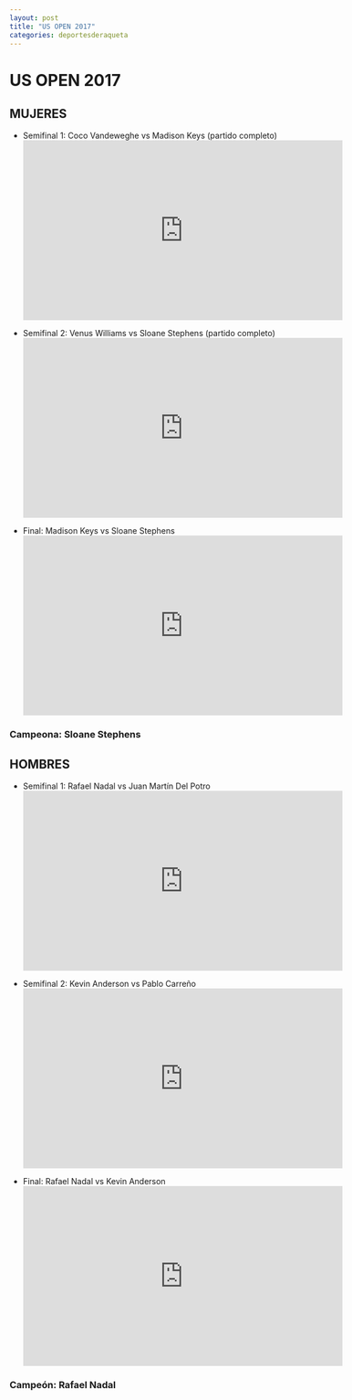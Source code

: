 ```yaml
---
layout: post
title: "US OPEN 2017"
categories: deportesderaqueta
---
```


# US OPEN 2017

## MUJERES

- Semifinal 1: Coco Vandeweghe vs Madison Keys (partido completo) <iframe width="560" height="315" src="https://www.youtube.com/embed/qRhbIgMY11o" frameborder="0" allow="accelerometer; autoplay; encrypted-media; gyroscope; picture-in-picture" allowfullscreen></iframe>

- Semifinal 2: Venus Williams vs Sloane Stephens (partido completo) <iframe width="560" height="315" src="https://www.youtube.com/embed/udmq2mBIGo4" frameborder="0" allow="accelerometer; autoplay; encrypted-media; gyroscope; picture-in-picture" allowfullscreen></iframe>

- Final: Madison Keys vs Sloane Stephens <iframe width="560" height="315" src="https://www.youtube.com/embed/qRhbIgMY11o" frameborder="0" allow="accelerometer; autoplay; encrypted-media; gyroscope; picture-in-picture" allowfullscreen></iframe>

### Campeona: Sloane Stephens

## HOMBRES

- Semifinal 1: Rafael Nadal vs Juan Martín Del Potro <iframe width="560" height="315" src="https://www.youtube.com/embed/lii1-GcUzJQ" frameborder="0" allow="accelerometer; autoplay; encrypted-media; gyroscope; picture-in-picture" allowfullscreen></iframe>

- Semifinal 2: Kevin Anderson vs Pablo Carreño <iframe width="560" height="315" src="https://www.youtube.com/embed/2ZL5P6WnZZw" frameborder="0" allow="accelerometer; autoplay; encrypted-media; gyroscope; picture-in-picture" allowfullscreen></iframe>

- Final: Rafael Nadal vs Kevin Anderson <iframe width="560" height="315" src="https://www.youtube.com/embed/k9Tb6Q2WJKQ" frameborder="0" allow="accelerometer; autoplay; encrypted-media; gyroscope; picture-in-picture" allowfullscreen></iframe>

### Campeón: Rafael Nadal
